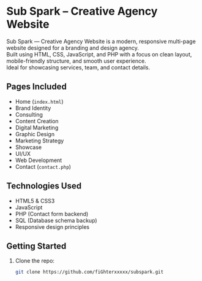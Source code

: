 # Sub Spark – Creative Agency Website

Sub Spark — Creative Agency Website is a modern, responsive multi-page website designed for a branding and design agency.  
Built using HTML, CSS, JavaScript, and PHP with a focus on clean layout, mobile-friendly structure, and smooth user experience.  
Ideal for showcasing services, team, and contact details.

## Pages Included
- Home (`index.html`)
- Brand Identity
- Consulting
- Content Creation
- Digital Marketing
- Graphic Design
- Marketing Strategy
- Showcase
- UI/UX
- Web Development
- Contact (`contact.php`)

## Technologies Used
- HTML5 & CSS3
- JavaScript
- PHP (Contact form backend)
- SQL (Database schema backup)
- Responsive design principles

## Getting Started
1. Clone the repo:
   ```bash
   git clone https://github.com/fiGhterxxxxx/subspark.git
